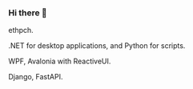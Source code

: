 ### Hi there 👋

ethpch.

.NET for desktop applications, and Python for scripts.

WPF, Avalonia with ReactiveUI.

Django, FastAPI.
